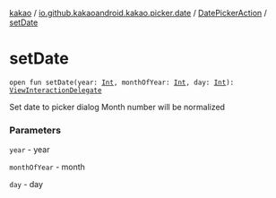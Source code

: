 [kakao](../../index.md) / [io.github.kakaoandroid.kakao.picker.date](../index.md) / [DatePickerAction](index.md) / [setDate](./set-date.md)

# setDate

`open fun setDate(year: `[`Int`](https://kotlinlang.org/api/latest/jvm/stdlib/kotlin/-int/index.html)`, monthOfYear: `[`Int`](https://kotlinlang.org/api/latest/jvm/stdlib/kotlin/-int/index.html)`, day: `[`Int`](https://kotlinlang.org/api/latest/jvm/stdlib/kotlin/-int/index.html)`): `[`ViewInteractionDelegate`](../../io.github.kakaoandroid.kakao.delegate/-view-interaction-delegate/index.md)

Set date to picker dialog
Month number will be normalized

### Parameters

`year` - year

`monthOfYear` - month

`day` - day